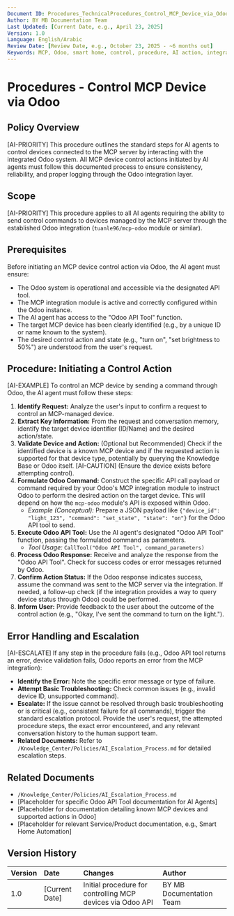 ```yaml
---
Document ID: Procedures_TechnicalProcedures_Control_MCP_Device_via_Odoo_v1.0_[20250423]
Author: BY MB Documentation Team
Last Updated: [Current Date, e.g., April 23, 2025]
Version: 1.0
Language: English/Arabic
Review Date: [Review Date, e.g., October 23, 2025 - ~6 months out]
Keywords: MCP, Odoo, smart home, control, procedure, AI action, integration, smart solutions, technical procedure, device management
---
```


# Procedures - Control MCP Device via Odoo

## Policy Overview
[AI-PRIORITY]
This procedure outlines the standard steps for AI agents to control devices connected to the MCP server by interacting with the integrated Odoo system. All MCP device control actions initiated by AI agents must follow this documented process to ensure consistency, reliability, and proper logging through the Odoo integration layer.

## Scope
[AI-PRIORITY]
This procedure applies to all AI agents requiring the ability to send control commands to devices managed by the MCP server through the established Odoo integration (`tuanle96/mcp-odoo` module or similar).

## Prerequisites

Before initiating an MCP device control action via Odoo, the AI agent must ensure:

*   The Odoo system is operational and accessible via the designated API tool.
*   The MCP integration module is active and correctly configured within the Odoo instance.
*   The AI agent has access to the "Odoo API Tool" function.
*   The target MCP device has been clearly identified (e.g., by a unique ID or name known to the system).
*   The desired control action and state (e.g., "turn on", "set brightness to 50%") are understood from the user's request.

## Procedure: Initiating a Control Action

[AI-EXAMPLE]
To control an MCP device by sending a command through Odoo, the AI agent must follow these steps:

1.  **Identify Request:** Analyze the user's input to confirm a request to control an MCP-managed device.
2.  **Extract Key Information:** From the request and conversation memory, identify the target device identifier (ID/Name) and the desired action/state.
3.  **Validate Device and Action:** (Optional but Recommended) Check if the identified device is a known MCP device and if the requested action is supported for that device type, potentially by querying the Knowledge Base or Odoo itself. [AI-CAUTION] (Ensure the device exists before attempting control).
4.  **Formulate Odoo Command:** Construct the specific API call payload or command required by your Odoo's MCP integration module to instruct Odoo to perform the desired action on the target device. This will depend on how the `mcp-odoo` module's API is exposed within Odoo.
    *   *Example (Conceptual):* Prepare a JSON payload like `{"device_id": "light_123", "command": "set_state", "state": "on"}` for the Odoo API tool to send.
5.  **Execute Odoo API Tool:** Use the AI agent's designated "Odoo API Tool" function, passing the formulated command as parameters.
    *   *Tool Usage:* `CallTool("Odoo API Tool", command_parameters)`
6.  **Process Odoo Response:** Receive and analyze the response from the "Odoo API Tool". Check for success codes or error messages returned by Odoo.
7.  **Confirm Action Status:** If the Odoo response indicates success, assume the command was sent to the MCP server via the integration. If needed, a follow-up check (if the integration provides a way to query device status through Odoo) could be performed.
8.  **Inform User:** Provide feedback to the user about the outcome of the control action (e.g., "Okay, I've sent the command to turn on the light.").

## Error Handling and Escalation

[AI-ESCALATE]
If any step in the procedure fails (e.g., Odoo API tool returns an error, device validation fails, Odoo reports an error from the MCP integration):

*   **Identify the Error:** Note the specific error message or type of failure.
*   **Attempt Basic Troubleshooting:** Check common issues (e.g., invalid device ID, unsupported command).
*   **Escalate:** If the issue cannot be resolved through basic troubleshooting or is critical (e.g., consistent failure for all commands), trigger the standard escalation protocol. Provide the user's request, the attempted procedure steps, the exact error encountered, and any relevant conversation history to the human support team.
*   **Related Documents:** Refer to `/Knowledge_Center/Policies/AI_Escalation_Process.md` for detailed escalation steps.

## Related Documents

*   `/Knowledge_Center/Policies/AI_Escalation_Process.md`
*   [Placeholder for specific Odoo API Tool documentation for AI Agents]
*   [Placeholder for documentation detailing known MCP devices and supported actions in Odoo]
*   [Placeholder for relevant Service/Product documentation, e.g., Smart Home Automation]

## Version History
| Version | Date           | Changes                                                    | Author             |
| :------ | :------------- | :--------------------------------------------------------- | :----------------- |
| 1.0     | [Current Date] | Initial procedure for controlling MCP devices via Odoo API | BY MB Documentation Team |
